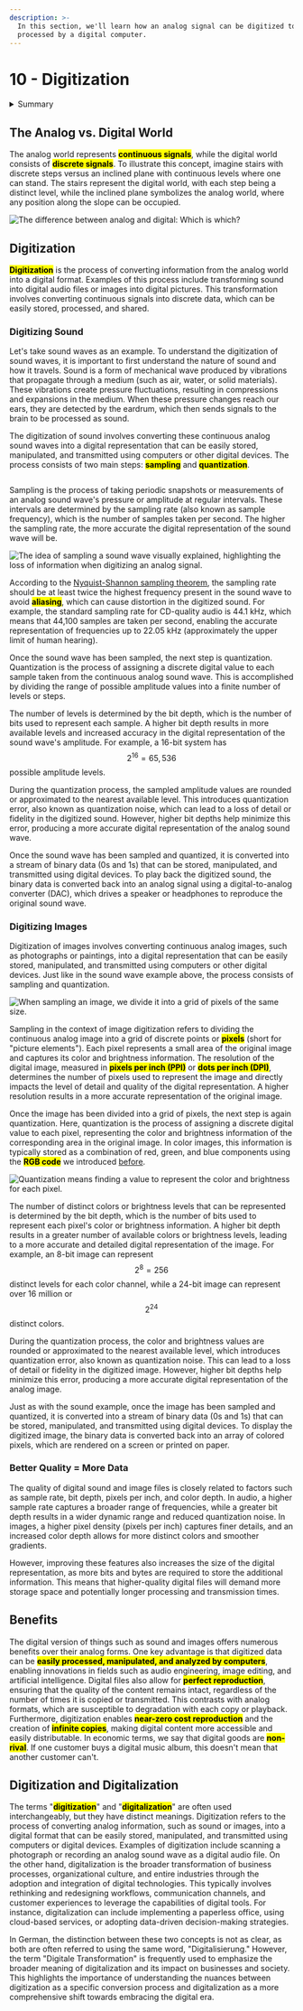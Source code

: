 ```yaml
---
description: >-
  In this section, we'll learn how an analog signal can be digitized to be
  processed by a digital computer.
---
```


# 10 - Digitization

<details>

<summary>Summary</summary>

This lesson is relevant for [Exercise 4: Digitizing the Physical World](https://github.com/winf-hsos/lifi-exercises/raw/main/exercises/04\_exercise\_digitizing\_the\_physical\_world.pdf).

</details>

## The Analog vs. Digital World

The analog world represents <mark style="background-color:yellow;">**continuous signals**</mark>, while the digital world consists of <mark style="background-color:yellow;">**discrete signals**</mark>. To illustrate this concept, imagine stairs with discrete steps versus an inclined plane with continuous levels where one can stand. The stairs represent the digital world, with each step being a distinct level, while the inclined plane symbolizes the analog world, where any position along the slope can be occupied.

<img src="../.gitbook/assets/file.excalidraw.svg" alt="The difference between analog and digital: Which is which?" class="gitbook-drawing">

## Digitization

<mark style="background-color:yellow;">**Digitization**</mark> is the process of converting information from the analog world into a digital format. Examples of this process include transforming sound into digital audio files or images into digital pictures. This transformation involves converting continuous signals into discrete data, which can be easily stored, processed, and shared.

### Digitizing Sound

Let's take sound waves as an example. To understand the digitization of sound waves, it is important to first understand the nature of sound and how it travels. Sound is a form of mechanical wave produced by vibrations that propagate through a medium (such as air, water, or solid materials). These vibrations create pressure fluctuations, resulting in compressions and expansions in the medium. When these pressure changes reach our ears, they are detected by the eardrum, which then sends signals to the brain to be processed as sound.

The digitization of sound involves converting these continuous analog sound waves into a digital representation that can be easily stored, manipulated, and transmitted using computers or other digital devices. The process consists of two main steps: <mark style="background-color:yellow;">**sampling**</mark> and <mark style="background-color:yellow;">**quantization**</mark>.

<img src="../.gitbook/assets/file.excalidraw (12).svg" alt="" class="gitbook-drawing">

Sampling is the process of taking periodic snapshots or measurements of an analog sound wave's pressure or amplitude at regular intervals. These intervals are determined by the sampling rate (also known as sample frequency), which is the number of samples taken per second. The higher the sampling rate, the more accurate the digital representation of the sound wave will be.

<img src="../.gitbook/assets/file.excalidraw (7).svg" alt="The idea of sampling a sound wave visually explained, highlighting the loss of information when digitizing an analog signal." class="gitbook-drawing">

According to the [Nyquist-Shannon sampling theorem](https://en.wikipedia.org/wiki/Nyquist%E2%80%93Shannon\_sampling\_theorem), the sampling rate should be at least twice the highest frequency present in the sound wave to avoid <mark style="background-color:yellow;">**aliasing**</mark>, which can cause distortion in the digitized sound. For example, the standard sampling rate for CD-quality audio is 44.1 kHz, which means that 44,100 samples are taken per second, enabling the accurate representation of frequencies up to 22.05 kHz (approximately the upper limit of human hearing).

Once the sound wave has been sampled, the next step is quantization. Quantization is the process of assigning a discrete digital value to each sample taken from the continuous analog sound wave. This is accomplished by dividing the range of possible amplitude values into a finite number of levels or steps.

The number of levels is determined by the bit depth, which is the number of bits used to represent each sample. A higher bit depth results in more available levels and increased accuracy in the digital representation of the sound wave's amplitude. For example, a 16-bit system has$$2^{16} = 65,536$$ possible amplitude levels.

During the quantization process, the sampled amplitude values are rounded or approximated to the nearest available level. This introduces quantization error, also known as quantization noise, which can lead to a loss of detail or fidelity in the digitized sound. However, higher bit depths help minimize this error, producing a more accurate digital representation of the analog sound wave.

Once the sound wave has been sampled and quantized, it is converted into a stream of binary data (0s and 1s) that can be stored, manipulated, and transmitted using digital devices. To play back the digitized sound, the binary data is converted back into an analog signal using a digital-to-analog converter (DAC), which drives a speaker or headphones to reproduce the original sound wave.

### Digitizing Images

Digitization of images involves converting continuous analog images, such as photographs or paintings, into a digital representation that can be easily stored, manipulated, and transmitted using computers or other digital devices. Just like in the sound wave example above, the process consists of sampling and quantization.

<img src="../.gitbook/assets/file.excalidraw (2).svg" alt="When sampling an image, we divide it into a grid of pixels of the same size." class="gitbook-drawing">

Sampling in the context of image digitization refers to dividing the continuous analog image into a grid of discrete points or <mark style="background-color:yellow;">**pixels**</mark> (short for "picture elements"). Each pixel represents a small area of the original image and captures its color and brightness information. The resolution of the digital image, measured in <mark style="background-color:yellow;">**pixels per inch (PPI)**</mark> or <mark style="background-color:yellow;">**dots per inch (DPI)**</mark>, determines the number of pixels used to represent the image and directly impacts the level of detail and quality of the digital representation. A higher resolution results in a more accurate representation of the original image.

Once the image has been divided into a grid of pixels, the next step is again quantization. Here, quantization is the process of assigning a discrete digital value to each pixel, representing the color and brightness information of the corresponding area in the original image. In color images, this information is typically stored as a combination of red, green, and blue components using the <mark style="background-color:yellow;">**RGB code**</mark> we introduced [before](code-systems.md).

<img src="../.gitbook/assets/file.excalidraw (9).svg" alt="Quantization means finding a value to represent the color and brightness for each pixel." class="gitbook-drawing">

The number of distinct colors or brightness levels that can be represented is determined by the bit depth, which is the number of bits used to represent each pixel's color or brightness information. A higher bit depth results in a greater number of available colors or brightness levels, leading to a more accurate and detailed digital representation of the image. For example, an 8-bit image can represent $$2^8 = 256$$ distinct levels for each color channel, while a 24-bit image can represent over 16 million or $$2^{24 }$$ distinct colors.

During the quantization process, the color and brightness values are rounded or approximated to the nearest available level, which introduces quantization error, also known as quantization noise. This can lead to a loss of detail or fidelity in the digitized image. However, higher bit depths help minimize this error, producing a more accurate digital representation of the analog image.

Just as with the sound example, once the image has been sampled and quantized, it is converted into a stream of binary data (0s and 1s) that can be stored, manipulated, and transmitted using digital devices. To display the digitized image, the binary data is converted back into an array of colored pixels, which are rendered on a screen or printed on paper.

### Better Quality = More Data

The quality of digital sound and image files is closely related to factors such as sample rate, bit depth, pixels per inch, and color depth. In audio, a higher sample rate captures a broader range of frequencies, while a greater bit depth results in a wider dynamic range and reduced quantization noise. In images, a higher pixel density (pixels per inch) captures finer details, and an increased color depth allows for more distinct colors and smoother gradients.&#x20;

However, improving these features also increases the size of the digital representation, as more bits and bytes are required to store the additional information. This means that higher-quality digital files will demand more storage space and potentially longer processing and transmission times.

## Benefits

The digital version of things such as sound and images offers numerous benefits over their analog forms. One key advantage is that digitized data can be <mark style="background-color:yellow;">**easily processed, manipulated, and analyzed by computers**</mark>, enabling innovations in fields such as audio engineering, image editing, and artificial intelligence. Digital files also allow for <mark style="background-color:yellow;">**perfect reproduction**</mark>, ensuring that the quality of the content remains intact, regardless of the number of times it is copied or transmitted. This contrasts with analog formats, which are susceptible to degradation with each copy or playback. Furthermore, digitization enables <mark style="background-color:yellow;">**near-zero cost reproduction**</mark> and the creation of <mark style="background-color:yellow;">**infinite copies**</mark>, making digital content more accessible and easily distributable. In economic terms, we say that digital goods are <mark style="background-color:yellow;">**non-rival**</mark>. If one customer buys a digital music album, this doesn't mean that another customer can't.

## Digitization and Digitalization

The terms "<mark style="background-color:yellow;">**digitization**</mark>" and "<mark style="background-color:yellow;">**digitalization**</mark>" are often used interchangeably, but they have distinct meanings. Digitization refers to the process of converting analog information, such as sound or images, into a digital format that can be easily stored, manipulated, and transmitted using computers or digital devices. Examples of digitization include scanning a photograph or recording an analog sound wave as a digital audio file. On the other hand, digitalization is the broader transformation of business processes, organizational culture, and entire industries through the adoption and integration of digital technologies. This typically involves rethinking and redesigning workflows, communication channels, and customer experiences to leverage the capabilities of digital tools. For instance, digitalization can include implementing a paperless office, using cloud-based services, or adopting data-driven decision-making strategies.

In German, the distinction between these two concepts is not as clear, as both are often referred to using the same word, "Digitalisierung." However, the term "Digitale Transformation" is frequently used to emphasize the broader meaning of digitalization and its impact on businesses and society. This highlights the importance of understanding the nuances between digitization as a specific conversion process and digitalization as a more comprehensive shift towards embracing the digital era.
